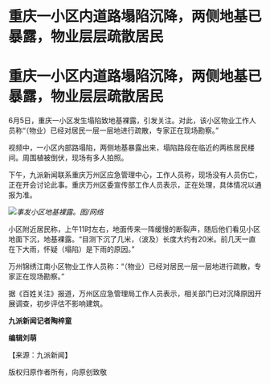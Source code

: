 # 重庆一小区内道路塌陷沉降，两侧地基已暴露，物业层层疏散居民

# 重庆一小区内道路塌陷沉降，两侧地基已暴露，物业层层疏散居民

6月5日，重庆一小区发生塌陷致地基裸露，引发关注。对此，该小区物业工作人员称“（物业）已经对居民一层一层地进行疏散，专家正在现场勘察。”

视频中，一小区内部路塌陷，两侧地基暴露出来，塌陷路段在临近的两栋居民楼间。周围植被倒伏，现场有多人拍照。

下午，九派新闻联系重庆万州区应急管理中心，工作人员称，现场没有人员伤亡，正在开会讨论此事。重庆万州区委宣传部工作人员表示，正在处理，具体情况以通报为准。

![](https://inews.gtimg.com/om_bt/OmKlckT0rY9MZuJK0vgi5a7NWG3xKocqxGZ0jThyBJRoYAA/1000)_事发小区地基裸露。图/网络_

小区附近居民称，上午11时左右，地面传来一阵缓慢的断裂声，随后他们看见小区地面下沉，地基裸露。“目测下沉了几米，（波及）长度大约有20米。前几天一直在下大雨，怀疑（塌陷）是下雨的原因。”

万州锦绣江南小区物业工作人员称：“（物业）已经对居民一层一层地进行疏散，专家正在现场勘察。”

据《百姓关注》报道，万州区应急管理局工作人员表示，相关部门已对沉降原因开展调查，初步评估不影响建筑。

**九派新闻记者陶梓童**

**编辑刘萌**

【来源：九派新闻】

版权归原作者所有，向原创致敬

